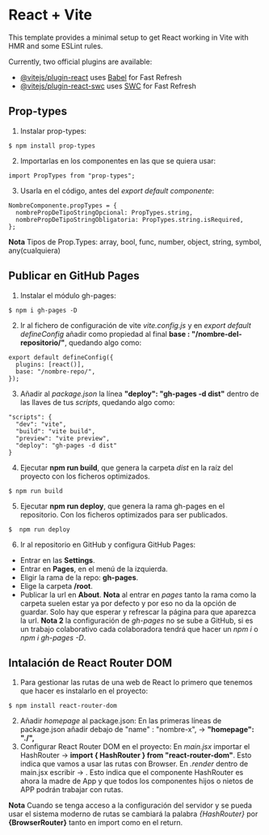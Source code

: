 # React + Vite

This template provides a minimal setup to get React working in Vite with HMR and some ESLint rules.

Currently, two official plugins are available:

- [@vitejs/plugin-react](https://github.com/vitejs/vite-plugin-react/blob/main/packages/plugin-react/README.md) uses [Babel](https://babeljs.io/) for Fast Refresh
- [@vitejs/plugin-react-swc](https://github.com/vitejs/vite-plugin-react-swc) uses [SWC](https://swc.rs/) for Fast Refresh

## Prop-types
1. Instalar prop-types:
~~~
$ npm install prop-types
~~~
2. Importarlas en los componentes en las que se quiera usar:
~~~
import PropTypes from "prop-types";
~~~
3. Usarla en el código, antes del *export default componente*:
~~~
NombreComponente.propTypes = {
  nombrePropDeTipoStringOpcional: PropTypes.string,
  nombrePropDeTipoStringObligatoria: PropTypes.string.isRequired,
};
~~~
**Nota** Tipos de Prop.Types: array, bool, func, number, object, string, symbol, any(cualquiera)

## Publicar en GitHub Pages
1. Instalar el módulo gh-pages:
~~~
$ npm i gh-pages -D
~~~
2. Ir al fichero de configuración de vite *vite.config.js* y en *export default defineConfig* añadir como propiedad al final **base : "/nombre-del-repositorio/"**, quedando algo como:
~~~
export default defineConfig({
  plugins: [react()],
  base: "/nombre-repo/",
});
~~~
3. Añadir al *package.json* la línea **"deploy": "gh-pages -d dist"** dentro de las llaves de tus *scripts*, quedando algo como:
~~~
"scripts": {
  "dev": "vite",
  "build": "vite build",
  "preview": "vite preview",
  "deploy": "gh-pages -d dist"
}
~~~
4. Ejecutar **npm run build**, que genera la carpeta *dist* en la raíz del proyecto con los ficheros optimizados.
~~~
$ npm run build
~~~
5. Ejecutar **npm run deploy**, que genera la rama gh-pages en el repositorio. Con los ficheros optimizados para ser publicados.
~~~
$  npm run deploy
~~~
6. Ir al repositorio en GitHub y configura GitHub Pages:
- Entrar en las **Settings**.
- Entrar en **Pages**, en el menú de la izquierda.
- Eligir la rama de la repo: **gh-pages**.
- Elige la carpeta **/root**.
- Publicar la url en **About**.
**Nota** al entrar en *pages* tanto la rama como la carpeta suelen estar ya por defecto y por eso no da la opción de guardar. Solo hay que esperar y refrescar la página para que aparezca la url.
**Nota 2** la configuración de *gh-pages* no se sube a GitHub, si es un trabajo colaborativo cada colaboradora tendrá que hacer un *npm i* o *npm i gh-pages -D*.

## Intalación de React Router DOM
1. Para gestionar las rutas de una web de React lo primero que tenemos que hacer es instalarlo en el proyecto:
~~~
$ npm install react-router-dom
~~~
2. Añadir *homepage* al package.json:
En las primeras líneas de package.json añadir debajo de "name" : "nombre-x", -> **"homepage": "./",**
3. Configurar React Router DOM en el proyecto:
En *main.jsx* importar el HashRouter -> **import { HashRouter } from "react-router-dom"**. Esto indica que vamos a usar las rutas con Browser.
En *.render* dentro de main.jsx escribir -> **<HashRouter> <App /> </HashRouter>**. Esto indica que el componente HashRouter es ahora la madre de App y que todos los componentes hijos o nietos de APP podrán trabajar con rutas.

**Nota** Cuando se tenga acceso a la configuración del servidor y se pueda usar el sistema moderno de rutas se cambiará la palabra *{HashRouter}* por **{BrowserRouter}** tanto en import como en el return.